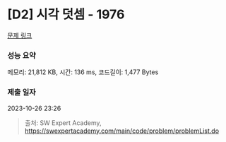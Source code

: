 # [D2] 시각 덧셈 - 1976 

[문제 링크](https://swexpertacademy.com/main/code/problem/problemDetail.do?contestProbId=AV5PttaaAZIDFAUq) 

### 성능 요약

메모리: 21,812 KB, 시간: 136 ms, 코드길이: 1,477 Bytes

### 제출 일자

2023-10-26 23:26



> 출처: SW Expert Academy, https://swexpertacademy.com/main/code/problem/problemList.do